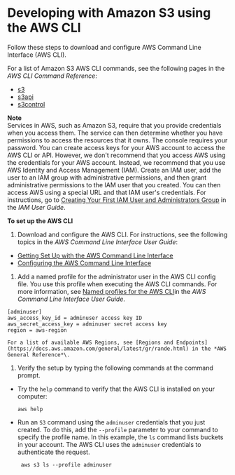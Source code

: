 # Developing with Amazon S3 using the AWS CLI<a name="setup-aws-cli"></a>

Follow these steps to download and configure AWS Command Line Interface \(AWS CLI\)\. 

For a list of Amazon S3 AWS CLI commands, see the following pages in the *AWS CLI Command Reference*:
+ [s3](https://awscli.amazonaws.com/v2/documentation/api/latest/reference/s3/index.html)
+ [s3api](https://awscli.amazonaws.com/v2/documentation/api/latest/reference/s3api/index.html)
+ [s3control](https://awscli.amazonaws.com/v2/documentation/api/latest/reference/s3control/index.html)

**Note**  
Services in AWS, such as Amazon S3, require that you provide credentials when you access them\. The service can then determine whether you have permissions to access the resources that it owns\. The console requires your password\. You can create access keys for your AWS account to access the AWS CLI or API\. However, we don't recommend that you access AWS using the credentials for your AWS account\. Instead, we recommend that you use AWS Identity and Access Management \(IAM\)\. Create an IAM user, add the user to an IAM group with administrative permissions, and then grant administrative permissions to the IAM user that you created\. You can then access AWS using a special URL and that IAM user's credentials\. For instructions, go to [Creating Your First IAM User and Administrators Group](https://docs.aws.amazon.com/IAM/latest/UserGuide/getting-started_create-admin-group.html) in the *IAM User Guide*\.

**To set up the AWS CLI**

1.  Download and configure the AWS CLI\. For instructions, see the following topics in the *AWS Command Line Interface User Guide*: 
   +  [Getting Set Up with the AWS Command Line Interface](https://docs.aws.amazon.com/cli/latest/userguide/cli-chap-getting-set-up.html) 
   +  [Configuring the AWS Command Line Interface](https://docs.aws.amazon.com/cli/latest/userguide/cli-chap-getting-started.html) 

1.  Add a named profile for the administrator user in the AWS CLI config file\. You use this profile when executing the AWS CLI commands\. For more information, see [Named profiles for the AWS CLI](https://docs.aws.amazon.com/cli/latest/userguide/cli-configure-profiles.html)in the *AWS Command Line Interface User Guide*\.

   ```
   [adminuser] 
   aws_access_key_id = adminuser access key ID 
   aws_secret_access_key = adminuser secret access key 
   region = aws-region
   ```

    For a list of available AWS Regions, see [Regions and Endpoints](https://docs.aws.amazon.com/general/latest/gr/rande.html) in the *AWS General Reference*\. 

1.  Verify the setup by typing the following commands at the command prompt\. 
   + Try the `help` command to verify that the AWS CLI is installed on your computer: 

     ```
     aws help  
     ```
   + Run an `S3` command using the `adminuser` credentials that you just created\. To do this, add the `--profile` parameter to your command to specify the profile name\. In this example, the `ls` command lists buckets in your account\. The AWS CLI uses the `adminuser` credentials to authenticate the request\. 

     ```
      aws s3 ls --profile adminuser
     ```